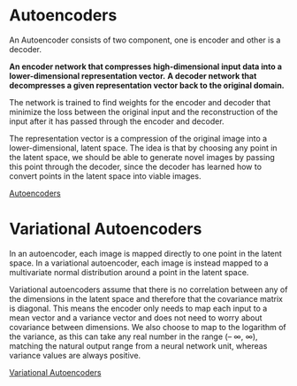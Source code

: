 # **Autoencoders**

An Autoencoder consists of two component, one is encoder and other is a decoder.

 **An encoder network that compresses high-dimensional input data into a lower-dimensional representation vector.**
 **A decoder network that decompresses a given representation vector back to the original domain.**

The network is trained to find weights for the encoder and decoder that minimize the loss between the original input and the reconstruction
of the input after it has passed through the encoder and decoder.

The representation vector is a compression of the original image into a lower-dimensional, latent space. The idea is that by choosing any point
in the latent space, we should be able to generate novel images by passing this point through the decoder, since the decoder has learned how to
convert points in the latent space into viable images.

[Autoencoders](Img/ae.png)

# **Variational Autoencoders**

In an autoencoder, each image is mapped directly to one point in the latent space. In a variational autoencoder, each image is instead mapped to
a multivariate normal distribution around a point in the latent space.

Variational autoencoders assume that there is no correlation between any of the dimensions in the latent space and therefore that the covariance 
matrix is diagonal. This means the encoder only needs to map each input to a mean vector and a variance vector and does not need to worry about 
covariance between dimensions. We also choose to map to the logarithm of the variance, as this can take any real number in the range (– ∞, ∞), 
matching the natural output range from a neural network unit, whereas variance values are always positive.

[Variational Autoencoders](Img/vae.png)


